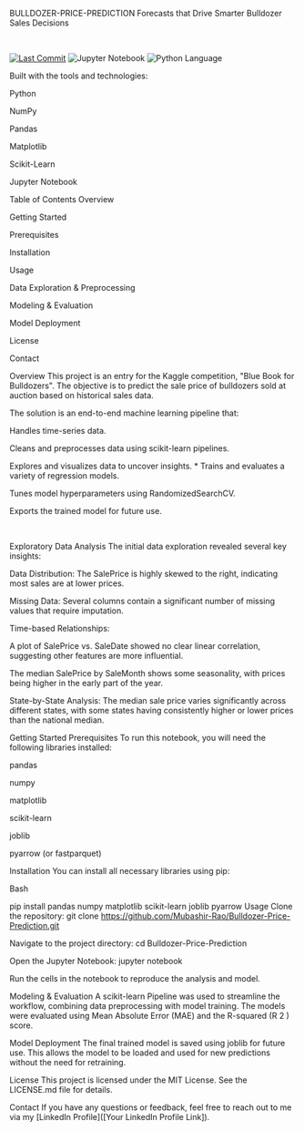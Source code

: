 BULLDOZER-PRICE-PREDICTION
Forecasts that Drive Smarter Bulldozer Sales Decisions

<br>

<a href="[your_github_link]"><img alt="Last Commit" src="https://www.google.com/search?q=https://img.shields.io/github/last-commit/Mubashir-Rao/Bulldozer-Price-Prediction"></a>
<img alt="Jupyter Notebook" src="https://www.google.com/search?q=https://img.shields.io/badge/Notebook-Jupyter-orange">
<img alt="Python Language" src="https://www.google.com/search?q=https://img.shields.io/badge/Language-Python-blue">

Built with the tools and technologies:

Python

NumPy

Pandas

Matplotlib

Scikit-Learn

Jupyter Notebook

Table of Contents
Overview

Getting Started

Prerequisites

Installation

Usage

Data Exploration & Preprocessing

Modeling & Evaluation

Model Deployment

License

Contact

Overview
This project is an entry for the Kaggle competition, "Blue Book for Bulldozers". The objective is to predict the sale price of bulldozers sold at auction based on historical sales data.

The solution is an end-to-end machine learning pipeline that:

Handles time-series data.

Cleans and preprocesses data using scikit-learn pipelines.

Explores and visualizes data to uncover insights. * Trains and evaluates a variety of regression models.

Tunes model hyperparameters using RandomizedSearchCV.

Exports the trained model for future use.

<br>

Exploratory Data Analysis
The initial data exploration revealed several key insights:

Data Distribution: The SalePrice is highly skewed to the right, indicating most sales are at lower prices.

Missing Data: Several columns contain a significant number of missing values that require imputation.

Time-based Relationships:

A plot of SalePrice vs. SaleDate showed no clear linear correlation, suggesting other features are more influential.

The median SalePrice by SaleMonth shows some seasonality, with prices being higher in the early part of the year.

State-by-State Analysis: The median sale price varies significantly across different states, with some states having consistently higher or lower prices than the national median.

Getting Started
Prerequisites
To run this notebook, you will need the following libraries installed:

pandas

numpy

matplotlib

scikit-learn

joblib

pyarrow (or fastparquet)

Installation
You can install all necessary libraries using pip:

Bash

pip install pandas numpy matplotlib scikit-learn joblib pyarrow
Usage
Clone the repository: git clone https://github.com/Mubashir-Rao/Bulldozer-Price-Prediction.git

Navigate to the project directory: cd Bulldozer-Price-Prediction

Open the Jupyter Notebook: jupyter notebook

Run the cells in the notebook to reproduce the analysis and model.

Modeling & Evaluation
A scikit-learn Pipeline was used to streamline the workflow, combining data preprocessing with model training. The models were evaluated using Mean Absolute Error (MAE) and the R-squared (R 
2
 ) score.

Model Deployment
The final trained model is saved using joblib for future use. This allows the model to be loaded and used for new predictions without the need for retraining.

License
This project is licensed under the MIT License. See the LICENSE.md file for details.

Contact
If you have any questions or feedback, feel free to reach out to me via my [LinkedIn Profile]([Your LinkedIn Profile Link]).
